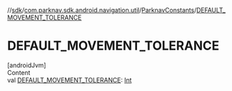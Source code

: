 //[sdk](../../../index.md)/[com.parknav.sdk.android.navigation.util](../index.md)/[ParknavConstants](index.md)/[DEFAULT_MOVEMENT_TOLERANCE](-d-e-f-a-u-l-t_-m-o-v-e-m-e-n-t_-t-o-l-e-r-a-n-c-e.md)



# DEFAULT_MOVEMENT_TOLERANCE  
[androidJvm]  
Content  
val [DEFAULT_MOVEMENT_TOLERANCE](-d-e-f-a-u-l-t_-m-o-v-e-m-e-n-t_-t-o-l-e-r-a-n-c-e.md): [Int](https://kotlinlang.org/api/latest/jvm/stdlib/kotlin/-int/index.html)  



